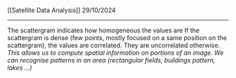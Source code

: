 [[Satellite Data Analysis]]
29/10/2024
****

The scattergram indicates how homogeneous the values are
If the scattergram is dense (few points, mostly focused on a same position on the scattergram), the values are correlated. They are uncorrelated otherwise.
	*This allows us to compute spatial information on portions of an image. We can recognise patterns in an area (rectangular fields, buildings pattern, lakes ...)*

